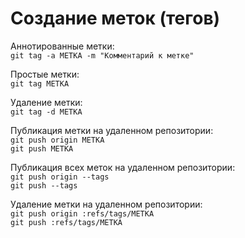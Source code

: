 

Создание меток (тегов)
======================

Аннотированные метки:  
`git tag -a МЕТКА -m "Комментарий к метке"`

Простые метки:  
`git tag МЕТКА`

Удаление метки:  
`git tag -d МЕТКА`

Публикация метки на удаленном репозитории:  
`git push origin МЕТКА`  
`git push МЕТКА`

Публикация всех меток на удаленном репозитории:  
`git push origin --tags`  
`git push --tags`

Удаление метки на удаленном репозитории:  
`git push origin :refs/tags/МЕТКА`  
`git push :refs/tags/МЕТКА`
